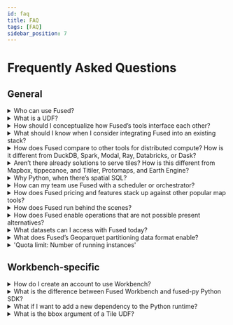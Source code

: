 ```yaml
---
id: faq
title: FAQ
tags: [FAQ]
sidebar_position: 7
---
```

# Frequently Asked Questions

## General

<details>
  <summary>Who can use Fused?</summary>
  <div>
    Fused is for teams looking to increase the speed at which they ship data products and features. It’s for companies looking for a stack that scales with them and the size of their data while shielding teams from hours of burdensome engineering. At a glance:

    - Data scientists find, reuse, and share code snippets.
    - Developers use the code to build responsive apps.
    - Executives use the apps to explore data interactively.

  </div>
</details>

<details>
    <summary>What is a UDF?</summary>
        <div>
    User Defined Functions (UDFs) are Python building blocks of geospatial operations that integrate across the stack - with Planetary Computer, Google Earth Engine, Big Query, Snowflake, DuckDB, and more. They load datasets from the cloud ecosystem such as NASA, NOAA, US Census, and Overture. In the Fused community, developers can find, reuse, and share verified code snippets and run them with their UDFs.
    </div>
</details>
<details>
    <summary>How should I conceptualize how Fused’s tools interface each other?</summary>
        <div>
    You Build UDFs with the Python SDK, preview them on the browser with Fused Workbench, and run them anywhere in your stack via the Hosted API.

    - UDF catalog. Community collection composable building blocks of geospatial operations.
    - Python SDK to Build and run workflows on any Python environment including Jupyter Notebooks, VSCode, or ETL tools.
    - Fused Workbench to interactively preview and explore data on the browser and see the effect of code changes instantly.
    - Hosted API. Supercharges UDFs and turns them into live HTTP endpoints that load the result anywhere they’re called.
    </div>

</details>
<details>
    <summary>What should I know when I consider integrating Fused into an existing stack?</summary>
        <div>
    - Fused is the glue layer that integrates data platforms with data tools via a managed serverless API. It enables interoperability between all geospatial datasets and tools in the modern data stack.
    - This means that Fused does not compete with other tools - it creates a common ground for them to speak the same language. It’s an open system that brings together great systems originally designed for specific use cases - data formats and frameworks that historically didn’t talk to each other. Previously, teams looking to scale data science workflows to work with larger datasets needed to translate code and data between frameworks for bespoke “big data” operations - creating silos and friction.
    - Instead, Fused flips the paradigm on its head and instead processes small pieces of data in parallel. This enables teams to use their preferred development frameworks in production. Fused shields teams from the need for specialized “big data” frameworks, which creates new possibilities that weren’t there before.
    </div>
</details>
<details>
    <summary>How does Fused compare to other tools for distributed compute? How is it different from DuckDB, Spark, Modal, Ray, Databricks, or Dask?</summary>
        <div>
    - You could think of Fused as: if Python could run on any size datasets and distributed compute were fun.
    - You can think of Fused like Spark on demand with a hotpool - but without the need to manage or configure infrastructure, without query plans and OOM errors, and without vendor lock-in. Fused’s open source Python SDK obviates these issues from the start, and has paid offerings for additional compute power when you need it, which is serverless and turns off on its own.
    </div>
</details>
<details>
    <summary>Aren’t there already solutions to serve tiles? How is this different from Mapbox, tippecanoe, and Titiler, Protomaps, and Earth Engine?</summary>
        <div>
    - With Fused, companies create interactive apps with backend code that runs on demand and responds to events like parameter updates and viewport panning. This makes Fused a great choice to serve Tile based maps.
    - While Mapbox is great at serving static tiles, this results in read-only map experiences. Companies looking to personalize maps based on users or context, can use Fused UDFs to serve dynamic Tiles. This unlocks an unprecedented dynamism.
    </div>
</details>
<details>
    <summary>Why Python, when there’s spatial SQL?</summary>
        <div>
    - Python is the lingua franca of spatial data science. While you can effectively perform spatial SQL joins and transformations between tables in an external database with PostGIS, at some point you will need to convert that data back to Pandas and NumPy for additional processing and analysis - especially for refined operations on raster arrays.
    - That said, it’s always possible to run SQL right on Fused with Python libraries such as DuckDB.
    </div>
</details>
<details>
    <summary>How can my team use Fused with a scheduler or orchestrator?</summary>
        <div>
    - Fused brings interoperable workflows, apps, and maps to your preferred stack.
    - With Fused, you can trigger UDFs (which can be chained together) from any tools via HTTP calls. This reduces the need for complex ETL pipelines and shields your team from having to maintain infra.
    - You can easily call UDFs to load their output using your preferred scheduler or orchestrator tools like GitHub Actions, Airflow, Dagster, or Prefect workflows.  You can either do it with Python using the SDK or with any tool that can make HTTP requests.
    </div>
</details>
<details>
    <summary>How does Fused pricing and features stack up against other popular map tools?</summary>
        <div>
    - Running workflows at scale typically requires teams to manage infrastructure to host and run backend code, then size, provision, and scale infrastructure that then needs to be monitored for performance and availability. Fused offers an alternative.
    - The open source Fused SDK is a free Python library to work with datasets of any size in local environments. You can search and freely use code snippets from Fused’s public UDF catalog, and run them on their local environments.
    - To supercharge that same code with the power of serverless compute, you can check out Fused’s paid tiers. They do not require upfront investment. When requests are made to your UDF’s endpoint, your account is charged a low fee per request and duration. Getting started is easy because there are no new tools or frameworks to learn and you can use your most important Python libraries.
    </div>
</details>
<details>
    <summary>How does Fused run behind the scenes?</summary>
        <div>
    - Fused runs lightweight Python operations on any size datasets, which empowers teams to  build responsive maps, dashboards, and reports. User’s code runs on a) geo partitioned datasets b) in parallel, on c) serverless cloud infrastructure that is d) close to the data, and e) are strategically cached.
    - Fused instantly converts user code to workflows and maps in Jupyter notebooks, low-code web apps, the Fused Workbench webapp, ETL, or any tool that consumes HTTP API endpoints. When users pass Python code to the backend, the service manages all the capacity, scaling, processing, dependencies, and serving to run your code and provide visibility and performance by surfacing real time metrics and logs.
    - To visualize what’s happening behind the scenes, you can think of Fused as a geospatial OLAP-inspired query engine.
    </div>
</details>
<details>
    <summary>How does Fused enable operations that are not possible present alternatives?</summary>
        <div>
    - Fused allows people for the first time to easily work with geospatial data and integrate it with modern data tools.
    - Today, the advent of earth observation imagery and sensor networks produce large scale geospatial datasets that are migrating to open cloud-enabled formats. However, the sheer volume of data, complexity of operations, and fragmentation of tooling holds back how companies process and present that data to make informed decisions about critical company operations.
    - With traditional approaches, the sheer size of data results in long-running jobs that take a long time simply load the entire dataset into a runtime, and the size of the different operations calls for specialty tooling that also incur a cost to transition data between tools and back.
    - Instead of loading the entire dataset, Fused brings only the pieces of data relevant to the time and geographical area to be studied. This minimizes the cost and penalties of moving data between tools, and working with small data (in parallel) means it runs on small virtual machines using just Python.
    - This framework’s data architecture enables development environments and apps to be fast because only the relevant data is loaded, then cached. So it’s not just about speed - this significantly simplifies system architecture and therefore enables operations where it wasn’t possible before. Performance is critical in mapping apps because neither developers nor end users like to wait - and maps only create value when people use them.
    </div>
</details>
<details>
    <summary>What datasets can I access with Fused today?</summary>
        <div>
    - Developers looking to try out Fused use the Fused Python library to freely download the Overture buildings and transportation datasets hosted in Source Coop.
    - Fused also hosts partitioned versions of public datasets such as US census, buildings (Microsoft and Open Street Map), NOAA weather, Sentinel & Modis multiband imagery, Chloris Biomass, flood (Sentinel), DEM, LULC, NAIP, HLS, and other datasets.
    - Fused works with open data that 3rd party providers host in Amazon S3, such as AWS’s open registry.
    - To work with your own datasets, Fused makes it easy to geopartition and load your data into your own S3 bucket.

    </div>

</details>
<details>
    <summary>What does Fused’s Geoparquet partitioning data format enable?</summary>
        <div>
    - It enables teams to develop in production - to run code on any scale data without the friction of infrastructure.
    - The power of Fused to do efficient reading of large datasets is enabled by strategic partitioning in Geoparquet files. Fused’s Geoparquet format contains metadata that enables the system to select only the chunks of data relevant to an operation.
    - Acting on smaller pieces of data means that the compute to load can be distributed across many small machines, and because the operation is lightweight, it can be done with just Python and libraries such as GeoPandas and Xarray that developers already use for geospatial data science. This eliminates the need to translate code to classical “big data” standards such as Geospark and Scala.
    The incumbent alternative was to load entire datasets into memory, convert it into a format that a geo database can ingest, push it tot the database, perform an operation, then send the data back to Python. Instead, Fused runs the same Python code over the data with a lightweight worker.
    </div>
</details>

<details>
    <summary>'Quota limit: Number of running instances'</summary>
    <div>
    Fused ingest and batch job operations require workers, specified with a quota number. If you encounter this error, please get in touch with the Fused team to increase the quota allotted to your account.
    </div>
</details>




## Workbench-specific

<details>
    <summary>How do I create an account to use Workbench?</summary>
        <div>

    Through the private release period, the Fused team will grant access to pre-registered accounts on a rolling basis.

    Fill out [this form](https://docs.google.com/forms/d/e/1FAIpQLSf9X-Tg-hDRW2ngMtewP--ZLjZx3gcVfEcfg2NdY3B_v2nnUQ/viewform) to get on the waitlist. You'll receive an email when your account is ready to go.
    </div>

</details>
<details>
    <summary>What is the difference between Fused Workbench and fused-py Python SDK?</summary>
        <div>

    You can think of Workbench as a sandbox environment where you iteratively work on your UDF code - it uses only a subset of data and gives instant feedback. Once the code is ready and you want to run it at scale across an entire dataset, you can run your UDF with `fused-py`.
    </div>

</details>
<details>
    <summary>What if I want to add a new dependency to the Python runtime?</summary>
        <div>

    Fused simplifies Python dependencies management by issuing a single image that contains all dependencies requested by the community. Email Fused to add a dependency to the runtime or if you’d like a private runtime image issued for your organization.
    </div>

</details>
<details>
    <summary>What is the bbox argument of a Tile UDF?</summary>
        <div>

    The bbox argument of the Tile UDF is a GeoDataFrame with a single row, which contains the Tile’s boundaries as a Polygon, and its x, y, & z coordinates.

</div>
</details>
